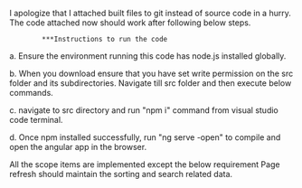 I apologize that I attached built files to git instead of source code in a hurry. The code attached now should work after following below steps.

            ***Instructions to run the code
a. Ensure the environment running this code has node.js installed globally.

b. When you download ensure that you have set write permission on the src folder and its subdirectories. Navigate till src folder and then execute below commands.

c. navigate to src directory and run "npm i" command from visual studio code terminal.

d. Once npm installed successfully, run "ng serve -open" to compile and open the angular app in the browser.

All the scope items are implemented except the below requirement Page refresh should maintain the sorting and search related data.
